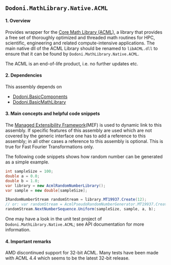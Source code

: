 ## `Dodoni.MathLibrary.Native.ACML`

#### 1. Overview
Provides wrapper for the [Core Math Library (ACML)](http://developer.amd.com/tools-and-sdks/cpu-development/amd-core-math-library-acml/), a library that 
provides a free set of thoroughly optimized and threaded math routines for HPC, scientific, engineering and related compute-intensive applications. 
The main native dll of the ACML Library should be renamed to `libACML.dll` to ensure that it can be found by `Dodoni.MathLibrary.Native.ACML`.

The ACML is an end-of-life product, i.e. no further updates etc.

#### 2. Dependencies
This assembly depends on 
* [Dodoni.BasicComponents](BasicComponents)
* [Dodoni.BasicMathLibrary](BasicMathLibrary)

#### 3. Main concepts and helpful code snippets
The [Managed Extensibility Framework](https://docs.microsoft.com/en-us/dotnet/framework/mef/index)(MEF) is used to dynamic link to this assembly. 
If specific features of this assembly are used which are not covered by the generic interface one has to add a reference to this assembly; 
in all other cases a reference to this assembly is optional. This is true for Fast Fourier Transformations only.

The following code snippets shows how random number can be generated as a simple example.
``` csharp
int sampleSize = 100;
double a = 0.0;
double b = 1.0;
var library = new AcmlRandomNumberLibrary();
var sample = new double[sampleSize];

IRandomNumberStream randomStream = library.MT19937.Create(12);
// or: var randomStream = AcmlPseudoRandomNumberGenerator.MT19937.Create(12);
randomStream.NextNumberSequence.Uniform(sampleSize, sample, a, b);
```

One may have a look in the unit test project of `Dodoni.MathLibrary.Native.ACML`; see API documentation for more information.

#### 4. Important remarks
AMD discontinued support for 32-bit ACML. Many tests have been made with ACML 4.4 which seems to be the latest 32-bit release. 


